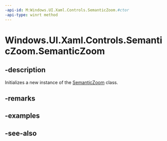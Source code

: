 ```yaml
---
-api-id: M:Windows.UI.Xaml.Controls.SemanticZoom.#ctor
-api-type: winrt method
---
```


<!-- Method syntax
public SemanticZoom()
-->

# Windows.UI.Xaml.Controls.SemanticZoom.SemanticZoom

## -description
Initializes a new instance of the [SemanticZoom](semanticzoom.md) class.


## -remarks

## -examples

## -see-also
